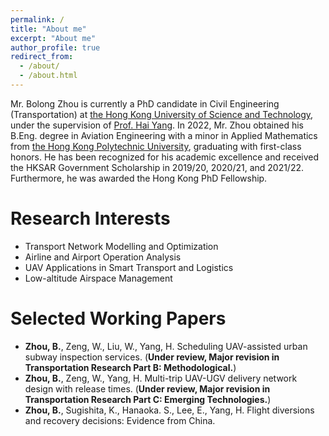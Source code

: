 ```yaml
---
permalink: /
title: "About me"
excerpt: "About me"
author_profile: true
redirect_from: 
  - /about/
  - /about.html
---
```



Mr. Bolong Zhou is currently a PhD candidate in Civil Engineering (Transportation) at [the Hong Kong University of Science and Technology](https://hkust.edu.hk/), under the supervision of  [Prof. Hai Yang](http://cehyang.people.ust.hk/). In 2022, Mr. Zhou obtained his B.Eng. degree in Aviation Engineering with a minor in Applied Mathematics from [the Hong Kong Polytechnic University](https://www.polyu.edu.hk/), graduating with first-class honors. He has been recognized for his academic excellence and received the HKSAR Government Scholarship in 2019/20, 2020/21, and 2021/22. Furthermore, he was awarded the Hong Kong PhD Fellowship.


Research Interests
======
- Transport Network Modelling and Optimization
- Airline and Airport Operation Analysis
- UAV Applications in Smart Transport and Logistics
- Low-altitude Airspace Management

Selected Working Papers
======
- **Zhou, B.**, Zeng, W., Liu, W., Yang, H. Scheduling UAV-assisted urban subway inspection services. (**Under review, Major revision in Transportation Research Part B: Methodological.**)
- **Zhou, B.**, Zeng, W., Yang, H. Multi-trip UAV-UGV delivery network design with release times. (**Under review, Major revision in Transportation Research Part C: Emerging Technologies.**)
- **Zhou, B.**, Sugishita, K., Hanaoka. S., Lee, E., Yang, H. Flight diversions and recovery decisions: Evidence from China. 


